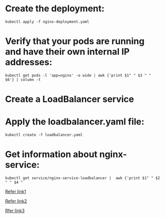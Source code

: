 # Create the deployment:
```
kubectl apply -f nginx-deployment.yaml
```

# Verify that your pods are running and have their own internal IP addresses:
```
kubectl get pods -l 'app=nginx' -o wide | awk {'print $1" " $3 " " $6'} | column -t
```

# Create a LoadBalancer service

# Apply the loadbalancer.yaml file:

```
kubectl create -f loadbalancer.yaml
```


# Get information about nginx-service:
```
kubectl get service/nginx-service-loadbalancer |  awk {'print $1" " $2 " " $4 " 
```

[Refer link1](https://docs.aws.amazon.com/eks/latest/userguide/sample-deployment.html)

[Refer link2](https://docs.aws.amazon.com/eks/latest/userguide/sample-deployment.html)

[Rfer link3](https://aws.amazon.com/premiumsupport/knowledge-center/eks-access-kubernetes-services/)



